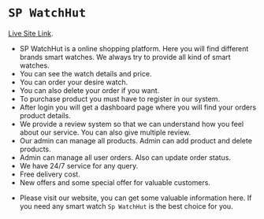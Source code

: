 # `SP WatchHut`

[Live Site Link](https://spwatchhut.web.app/).

* SP WatchHut is a online shopping platform. Here you will find different brands smart watches. We always try to provide all kind of smart watches.
* You can see the watch details and price.
* You can order your desire watch.
* You can also delete your order if you want.
* To purchase product you must have to register in our system.
* After login you will get a dashboard page where you will find your orders product details.
* We provide a review system so that we can understand how you feel about our service. You can also give multiple review.
* Our admin can manage all products. Admin can add product and delete products.
* Admin can manage all user orders. Also can update order status.
* We have 24/7 service for any query.
* Free delivery cost.
* New offers and some special offer for valuable customers.

    
- Please visit our website, you can get some valuable information here. If you need any smart watch `Sp WatchHut` is the best choice for you.